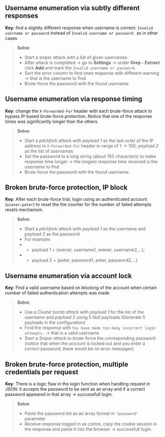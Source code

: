 ## Username enumeration via subtly different responses

**Key**: find a slightly different response when username is correct: `Invalid username or password` instead of `Invalid username or password.` as in other cases

> **Solve**:
>
> - Start a sniper attack with a list of given usernames
> - After attack is completed $\rightarrow$ go to **Settings** $\rightarrow$ under **Grep - Extract** click **Add** and mark the `Invalid username or password.`
> - Sort the error column to find onee response with different warning $\rightarrow$ that is the username to find.
> - Brute-force the password with the found username.

## Username enumeration via response timing

**Key**: change the `X-Forwarded-For` header with each brute-force attack to bypass IP-based brute-force protection. Notice that one of the response times was significantly longer than the others.

> **Solve**:
>
> - Start a _pitchfork attack_ with _payload 1_ as the last octet of the IP address in `X-Forwarded-For` header in range of $1 \to 100$; _payload 2_ as the list of usernames
> - Set the password to a long string (about 100 characters) to make response time longer $\to$ the longest response time received is the username to find
> - Brute-force the password with the found username.

## Broken brute-force protection, IP block

**Key**: After each brute-force trial, login using an authenticated account (`wiener:peter`) to reset the the counter for the number of failed attempts resets mechanism.

> **Solve**:
>
> - Start a _pitchfork attack_ with _payload 1_ as the username and _payload 2_ as the password
> - For example:
> - - payload 1 = (wiener, username1, wiener, username2,...);
> - - payload 2 = (peter, password1, peter, password2,...)

## Username enumeration via account lock

**Key**: Find a valid username based on blocking of the account when certain number of failed authentication attempts was made

> **Solve**:
>
> - Use a _Cluster bomb attack_ with _payload 1_ for the list of the username and _payload 2_ using 5 Null payloads (Generate 5 payloads in the configuration)
> - Find the response with `You have made too many incorrect login attempts.` $\to$ that is a valid username
> - Start a _Sniper attack_ to brute-force the corresponding password (notice that when the account is locked out and you enter a correct password, there would be no error messages)

## Broken brute-force protection, multiple credentials per request

**Key**: There is a logic flaw in the login function when handling request in JSON: it accepts the password to be sent as an array and if a correct password appeared in that array $\to$ successfull login.

> **Solve**:
>
> - Paste the password list as an array format in `"password"` parameter
> - Receive response logged in as _carlos_, copy the cookie session in the response and paste it into the browser $\to$ successfull login.
